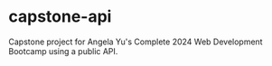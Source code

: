 # capstone-api
Capstone project for Angela Yu's Complete 2024 Web Development Bootcamp using a public API.
